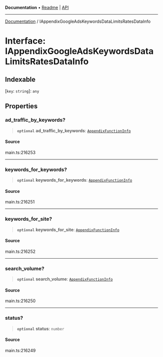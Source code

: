 **Documentation** • [Readme](../README.md) \| [API](../globals.md)

***

[Documentation](../README.md) / IAppendixGoogleAdsKeywordsDataLimitsRatesDataInfo

# Interface: IAppendixGoogleAdsKeywordsDataLimitsRatesDataInfo

## Indexable

 \[`key`: `string`\]: `any`

## Properties

### ad\_traffic\_by\_keywords?

> **`optional`** **ad\_traffic\_by\_keywords**: [`AppendixFunctionInfo`](../classes/AppendixFunctionInfo.md)

#### Source

main.ts:216253

***

### keywords\_for\_keywords?

> **`optional`** **keywords\_for\_keywords**: [`AppendixFunctionInfo`](../classes/AppendixFunctionInfo.md)

#### Source

main.ts:216251

***

### keywords\_for\_site?

> **`optional`** **keywords\_for\_site**: [`AppendixFunctionInfo`](../classes/AppendixFunctionInfo.md)

#### Source

main.ts:216252

***

### search\_volume?

> **`optional`** **search\_volume**: [`AppendixFunctionInfo`](../classes/AppendixFunctionInfo.md)

#### Source

main.ts:216250

***

### status?

> **`optional`** **status**: `number`

#### Source

main.ts:216249
